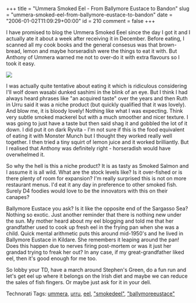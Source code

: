 +++
title = "Ummera Smoked Eel - From Ballymore Eustace to Bandon"
slug = "ummera-smoked-eel-from-ballymore-eustace-to-bandon"
date = "2006-01-02T11:09:29+00:00"
id = 210
comment = false
+++

I have promised to blog the Ummera Smoked Eeel since the day I got it and I actually ate it about a week after receiving it in December. Before eating, I scanned all my cook books and the general consesus was that brown-bread, lemon and maybe horseradish were the things to eat it with. But Anthony of Ummera warned me not to over-do it with extra flavours so I took it easy.

[![](/images/flickr/2024_download/80822648_73634d1c3d_c.jpg)](http://www.flickr.com/photos/bandon1/80822648/ "Photo Sharing")

I was actually quite tentative about eating it which is ridiculous considering I'll wolf down wasabi dunked sashimi in the blink of an eye. But I think I had always heard phrases like "an acquired taste" over the years and then Ruth in Urru said it was a niche product (but quickly qualified that it was lovely). And blow me, it is bloody lovely! Nothing like what I was expecting. Think very subtle smoked mackerel but with a much smoother and nicer texture. I was going to just have a taste but then said shag it and gobbled the lot of it down. I did put it on dark Ryvita - I'm not sure if this is the food equivalent of eating it with Monster Munch but I thought they worked really well together. I then tried a tiny squirt of lemon juice and it worked brilliantly. But I realised that Anthony was definitely right - horseradish would have overwhelmed it.

So why the hell is this a niche product? It is as tasty as Smoked Salmon and I assume it is all wild. What are the stock levels like? Is it over-fished or is there plenty of room for expansion? I'm really surprised this is not on more restaurant menus. I'd eat it any day in preference to other smoked fish. Surely D4 foodies would love to be the innovators with this on their canapes?

Ballymore Eustace you ask? Is it like the opposite end of the Sargasso Sea? Nothing so exotic. Just another reminder that there is nothing new under the sun. My mother heard about my eel blogging and told me that her grandfather used to cook up fresh eel in the frying pan when she was a child. Quick mental arithmetic puts this around mid-1950's and he lived in Ballymore Eustace in Kildare. She remembers it leaping around the pan! Does this happen due to nerves firing post-mortem or was it just her grandad trying to freak her out? In any case, if my great-grandfather liked eel, then it's good enough for me too.

So lobby your TD, have a march around Stephen's Green, do a fun run and let's get eel up where it belongs on the Irish diet and maybe we can reduce the sales of fish fingers. Or maybe just ask for it in your deli.

Technorati Tags: [ummera](http://technorati.com/tag/ummera), [urru](http://technorati.com/tag/urru), [eel](http://technorati.com/tag/eel), ["smokedeel"](http://technorati.com/tag/), ["ballymoreeustace"](http://technorati.com/tag/)
